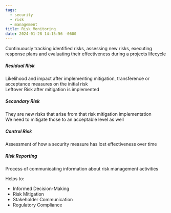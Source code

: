 ```yaml
---
tags:
  - security
  - risk
  - management
title: Risk Monitoring
date: 2024-01-28 14:15:56 -0600
---
```


Continuously tracking identified risks, assessing new risks, executing response plans and evaluating their effectiveness during a projects lifecycle

##### Residual Risk
Likelihood and impact after implementing mitigation, transference or acceptance measures on the initial risk  
Leftover Risk after mitigation is implemented

##### Secondary Risk
They are new risks that arise from that risk mitigation implementation  
We need to mitigate those to an acceptable level as well

##### Control Risk
Assessment of how a security measure has lost effectiveness over time

##### Risk Reporting
Process of communicating information about risk management activities  

Helps to:  
* Informed Decision-Making  
* Risk Mitigation  
* Stakeholder Communication  
* Regulatory Compliance

